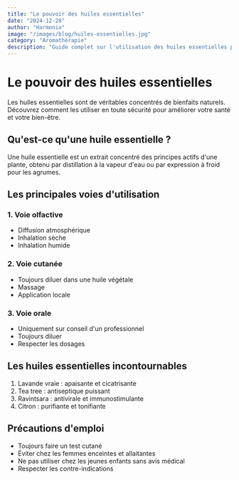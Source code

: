 ```yaml
---
title: "Le pouvoir des huiles essentielles"
date: "2024-12-28"
author: "Harmonia"
image: "/images/blog/huiles-essentielles.jpg"
category: "Aromathérapie"
description: "Guide complet sur l'utilisation des huiles essentielles pour votre santé et votre bien-être."
---
```


# Le pouvoir des huiles essentielles

Les huiles essentielles sont de véritables concentrés de bienfaits naturels. Découvrez comment les utiliser en toute sécurité pour améliorer votre santé et votre bien-être.

## Qu'est-ce qu'une huile essentielle ?

Une huile essentielle est un extrait concentré des principes actifs d'une plante, obtenu par distillation à la vapeur d'eau ou par expression à froid pour les agrumes.

## Les principales voies d'utilisation

### 1. Voie olfactive
- Diffusion atmosphérique
- Inhalation sèche
- Inhalation humide

### 2. Voie cutanée
- Toujours diluer dans une huile végétale
- Massage
- Application locale

### 3. Voie orale
- Uniquement sur conseil d'un professionnel
- Toujours diluer
- Respecter les dosages

## Les huiles essentielles incontournables

1. Lavande vraie : apaisante et cicatrisante
2. Tea tree : antiseptique puissant
3. Ravintsara : antivirale et immunostimulante
4. Citron : purifiante et tonifiante

## Précautions d'emploi

- Toujours faire un test cutané
- Éviter chez les femmes enceintes et allaitantes
- Ne pas utiliser chez les jeunes enfants sans avis médical
- Respecter les contre-indications
